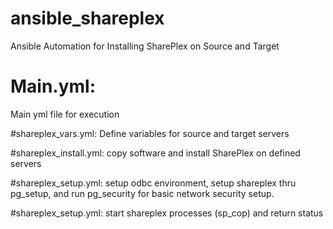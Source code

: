 # ansible_shareplex
Ansible Automation for Installing SharePlex on Source and Target

# Main.yml: 
Main yml file for execution

#shareplex_vars.yml: 
Define variables for source and target servers

#shareplex_install.yml: 
copy software and install SharePlex on defined servers

#shareplex_setup.yml: 
setup odbc environment, setup shareplex thru pg_setup, and run pg_security for basic network security setup.

#shareplex_setup.yml: 
start shareplex processes (sp_cop) and return status 
